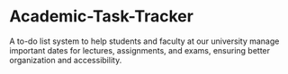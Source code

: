 # Academic-Task-Tracker
A to-do list system to help students and faculty at our university manage important dates for lectures, assignments, and exams, ensuring better organization and accessibility.
